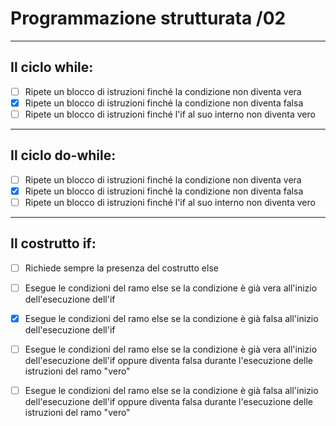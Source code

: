 # Programmazione strutturata /02

---

## Il ciclo while:

- [ ] Ripete un blocco di istruzioni finché la condizione non diventa vera
- [x] Ripete un blocco di istruzioni finché la condizione non diventa falsa
- [ ] Ripete un blocco di istruzioni finché l'if al suo interno non diventa vero

---

## Il ciclo do-while:

- [ ] Ripete un blocco di istruzioni finché la condizione non diventa vera
- [x] Ripete un blocco di istruzioni finché la condizione non diventa falsa
- [ ] Ripete un blocco di istruzioni finché l'if al suo interno non diventa vero

---

## Il costrutto if:

- [ ] Richiede sempre la presenza del costrutto else
- [ ] Esegue le condizioni del ramo else se la condizione è già vera all'inizio dell'esecuzione dell'if
- [x] Esegue le condizioni del ramo else se la condizione è già falsa all'inizio dell'esecuzione dell'if
- [ ] Esegue le condizioni del ramo else se la condizione è già vera all'inizio dell'esecuzione dell'if oppure diventa falsa durante l'esecuzione delle istruzioni del ramo "vero"
- [ ] Esegue le condizioni del ramo else se la condizione è già falsa all'inizio dell'esecuzione dell'if oppure diventa falsa durante l'esecuzione delle istruzioni del ramo "vero"





